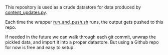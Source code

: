 This repository is used as a crude datastore for data produced by [content_updates.py](https://github.com/Arkenklo/covid_19_tools/blob/master/content-change-notifier/content_updates.py).

Each time the wrapper [run_and_push.sh](https://github.com/Arkenklo/covid_19_tools/blob/master/content-change-notifier/run_and_push.sh) runs, the output gets pushed to this repo.

If needed in the future we can walk through each git commit, unwrap the pickled data, and import it into a proper datastore. But using a Github repo for now is free and easy to setup.
